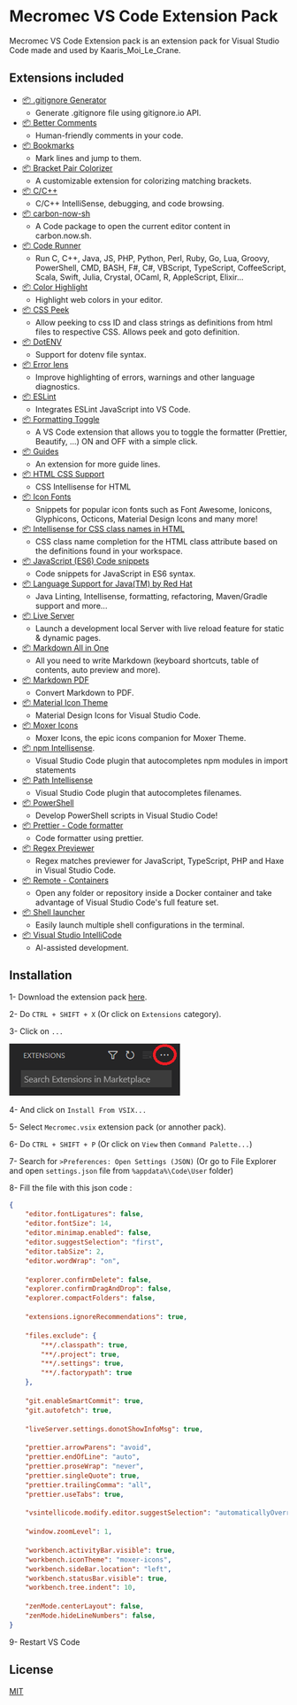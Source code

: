 # Mecromec VS Code Extension Pack

Mecromec VS Code Extension pack is an extension pack for Visual Studio Code made and used by Kaaris_Moi_Le_Crane.

## Extensions included

- [📦 .gitignore Generator](https://marketplace.visualstudio.com/items?itemName=piotrpalarz.vscode-gitignore-generator)
  - Generate .gitignore file using gitignore.io API.
- [📦 Better Comments](https://marketplace.visualstudio.com/items?itemName=aaron-bond.better-comments)
  - Human-friendly comments in your code.
- [📦 Bookmarks](https://marketplace.visualstudio.com/items?itemName=alefragnani.bookmarks)
  - Mark lines and jump to them.
- [📦 Bracket Pair Colorizer](https://marketplace.visualstudio.com/items?itemName=coenraads.bracket-pair-colorizer)
  - A customizable extension for colorizing matching brackets.
- [📦 C/C++](https://marketplace.visualstudio.com/items?itemName=ms-vscode.cpptools)
  - C/C++ IntelliSense, debugging, and code browsing.
- [📦 carbon-now-sh](https://marketplace.visualstudio.com/items?itemName=ericadamski.carbon-now-sh)
  - A Code package to open the current editor content in carbon.now.sh.
- [📦 Code Runner](https://marketplace.visualstudio.com/items?itemName=formulahendry.code-runner)
  - Run C, C++, Java, JS, PHP, Python, Perl, Ruby, Go, Lua, Groovy, PowerShell, CMD, BASH, F#, C#, VBScript, TypeScript, CoffeeScript, Scala, Swift, Julia, Crystal, OCaml, R, AppleScript, Elixir...
- [📦 Color Highlight](https://marketplace.visualstudio.com/items?itemName=naumovs.color-highlight)
  - Highlight web colors in your editor.
- [📦 CSS Peek](https://marketplace.visualstudio.com/items?itemName=pranaygp.vscode-css-peek)
  - Allow peeking to css ID and class strings as definitions from html files to respective CSS. Allows peek and goto definition.
- [📦 DotENV](https://marketplace.visualstudio.com/items?itemName=mikestead.dotenv)
  - Support for dotenv file syntax.
- [📦 Error lens](https://marketplace.visualstudio.com/items?itemName=usernamehw.errorlens)
  - Improve highlighting of errors, warnings and other language diagnostics.
- [📦 ESLint](https://marketplace.visualstudio.com/items?itemName=dbaeumer.vscode-eslint)
  - Integrates ESLint JavaScript into VS Code.
- [📦 Formatting Toggle](https://marketplace.visualstudio.com/items?itemName=tombonnike.vscode-status-bar-format-toggle)
  - A VS Code extension that allows you to toggle the formatter (Prettier, Beautify, …) ON and OFF with a simple click.
- [📦 Guides](https://marketplace.visualstudio.com/items?itemName=spywhere.guides)
  - An extension for more guide lines.
- [📦 HTML CSS Support](https://marketplace.visualstudio.com/items?itemName=ecmel.vscode-html-css)
  - CSS Intellisense for HTML
- [📦 Icon Fonts](https://marketplace.visualstudio.com/items?itemName=idleberg.icon-fonts)
  - Snippets for popular icon fonts such as Font Awesome, Ionicons, Glyphicons, Octicons, Material Design Icons and many more!
- [📦 Intellisense for CSS class names in HTML](https://marketplace.visualstudio.com/items?itemName=zignd.html-css-class-completion)
  - CSS class name completion for the HTML class attribute based on the definitions found in your workspace.
- [📦 JavaScript (ES6) Code snippets](https://marketplace.visualstudio.com/items?itemName=alefragnani.bookmarks)
  - Code snippets for JavaScript in ES6 syntax.
- [📦 Language Support for Java(TM) by Red Hat](https://marketplace.visualstudio.com/items?itemName=redhat.java)
  - Java Linting, Intellisense, formatting, refactoring, Maven/Gradle support and more...
- [📦 Live Server](https://marketplace.visualstudio.com/items?itemName=ritwickdey.liveserver)
  - Launch a development local Server with live reload feature for static & dynamic pages.
- [📦 Markdown All in One](https://marketplace.visualstudio.com/items?itemName=yzhang.markdown-all-in-one)
  - All you need to write Markdown (keyboard shortcuts, table of contents, auto preview and more).
- [📦 Markdown PDF](https://marketplace.visualstudio.com/items?itemName=yzane.markdown-pdf)
  - Convert Markdown to PDF.
- [📦 Material Icon Theme](https://marketplace.visualstudio.com/items?pkief.material-icon-theme)
  - Material Design Icons for Visual Studio Code.
- [📦 Moxer Icons](https://marketplace.visualstudio.com/items?itemName=equinusocio.moxer-icons)
  - Moxer Icons, the epic icons companion for Moxer Theme.
- [📦 npm Intellisense](https://marketplace.visualstudio.com/items?itemName=christian-kohler.npm-intellisense).
  - Visual Studio Code plugin that autocompletes npm modules in import statements
- [📦 Path Intellisense](https://marketplace.visualstudio.com/items?itemName=christian-kohler.path-intellisense)
  - Visual Studio Code plugin that autocompletes filenames.
- [📦 PowerShell](https://marketplace.visualstudio.com/items?itemName=ms-vscode.powershell)
  - Develop PowerShell scripts in Visual Studio Code!
- [📦 Prettier - Code formatter](https://marketplace.visualstudio.com/items?itemName=esbenp.prettier-vscode)
  - Code formatter using prettier.
- [📦 Regex Previewer](https://marketplace.visualstudio.com/items?itemName=chrmarti.regex)
  - Regex matches previewer for JavaScript, TypeScript, PHP and Haxe in Visual Studio Code.
- [📦 Remote - Containers](https://marketplace.visualstudio.com/items?itemName=ms-vscode-remote.remote-containers)
  - Open any folder or repository inside a Docker container and take advantage of Visual Studio Code's full feature set.
- [📦 Shell launcher](https://marketplace.visualstudio.com/items?itemName=tyriar.shell-launcher)
  - Easily launch multiple shell configurations in the terminal.
- [📦 Visual Studio IntelliCode](https://marketplace.visualstudio.com/items?itemName=visualstudioexptteam.vscodeintellicode)
  - AI-assisted development.

## Installation

1- Download the extension pack [here](https://github.com/KaarisMoiLeCrane/Mecromec-VS-Code-Extension-Pack/raw/main/Mecromec.vsix).

2- Do ``CTRL + SHIFT + X`` (Or click on ``Extensions`` category).

3- Click on ``...``

![Threedots](https://raw.githubusercontent.com/KaarisMoiLeCrane/Mecromec-VS-Code-Extension-Pack/main/media/Threedots.png)

4- And click on ``Install From VSIX...``

5- Select ``Mecromec.vsix`` extension pack (or annother pack).

6- Do ``CTRL + SHIFT + P`` (Or click on ``View`` then ``Command Palette...``)

7- Search for ``>Preferences: Open Settings (JSON)`` (Or go to File Explorer and open ``settings.json`` file from ``%appdata%\Code\User`` folder)

8- Fill the file with this json code :

```json
{
    "editor.fontLigatures": false,
    "editor.fontSize": 14,
    "editor.minimap.enabled": false,
    "editor.suggestSelection": "first",
    "editor.tabSize": 2,
    "editor.wordWrap": "on",

    "explorer.confirmDelete": false,
    "explorer.confirmDragAndDrop": false,
    "explorer.compactFolders": false,

    "extensions.ignoreRecommendations": true,

    "files.exclude": {
        "**/.classpath": true,
        "**/.project": true,
        "**/.settings": true,
        "**/.factorypath": true
    },

    "git.enableSmartCommit": true,
    "git.autofetch": true,

    "liveServer.settings.donotShowInfoMsg": true,

    "prettier.arrowParens": "avoid",
    "prettier.endOfLine": "auto",
    "prettier.proseWrap": "never",
    "prettier.singleQuote": true,
    "prettier.trailingComma": "all",
    "prettier.useTabs": true,

    "vsintellicode.modify.editor.suggestSelection": "automaticallyOverrodeDefaultValue",

    "window.zoomLevel": 1,

    "workbench.activityBar.visible": true,
    "workbench.iconTheme": "moxer-icons",
    "workbench.sideBar.location": "left",
    "workbench.statusBar.visible": true,
    "workbench.tree.indent": 10,

    "zenMode.centerLayout": false,
    "zenMode.hideLineNumbers": false,
}
```

9- Restart VS Code

## License

[MIT](https://choosealicense.com/licenses/mit/)

